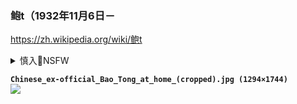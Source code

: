 ### 鲍t（1932年11月6日－
https://zh.wikipedia.org/wiki/鲍t

<details><summary>慎入🔞NSFW</summary>

Not Safe For Work
![](https://upload.wikimedia.org/wikipedia/commons/thumb/d/d3/Biohazard_Symbol_Specification.png/210px-Biohazard_Symbol_Specification.png)

<details><summary><b>风险自理Use At Your Own Risk🈲</summary>

出于zz需要，把d魁册封为“理论大师”是gcd的一种游戏，但事实上不存在dxp理论”，正如人间没有“秦始皇理论”一样。秦始皇建立zy集q并不依靠理论，dxp也用不着。

</details>
</details>

`Chinese_ex-official_Bao_Tong_at_home_(cropped).jpg (1294×1744)`<br>
![](https://upload.wikimedia.org/wikipedia/commons/4/48/Chinese_ex-official_Bao_Tong_at_home_%28cropped%29.jpg)
